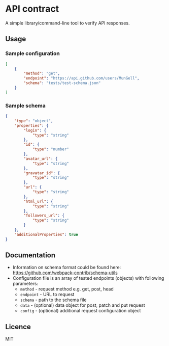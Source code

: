 # API contract

A simple library/command-line tool to verify API responses.

## Usage

### Sample configuration

```json
[
    {
        "method": "get",
        "endpoint": "https://api.github.com/users/MunGell",
        "schema": "tests/test-schema.json"
    }
]
```

### Sample schema

```json
{
    "type": "object",
    "properties": {
        "login": {
            "type": "string"
        },
        "id": {
            "type": "number"
        },
        "avatar_url": {
            "type": "string"
        },
        "gravatar_id": {
            "type": "string"
        },
        "url": {
            "type": "string"
        },
        "html_url": {
            "type": "string"
        },
        "followers_url": {
            "type": "string"
        }
    },
    "additionalProperties": true
}
```

## Documentation

* Information on schema format could be found here: https://github.com/webpack-contrib/schema-utils
* Configuration file is an array of tested endpoints (objects) with following parameters:
    * `method` - request method e.g. get, post, head
    * `endpoint` - URL to request
    * `schema` - path to the schema file
    * `data` - (optional) data object for post, patch and put request
    * `config` - (optional) additional request configuration object

## Licence

MIT
